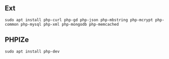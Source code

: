 ## Ext

```
sudo apt install php-curl php-gd php-json php-mbstring php-mcrypt php-common php-mysql php-xml php-mongodb php-memcached
```


## PHPIZe

```
sudo apt install php-dev
```
